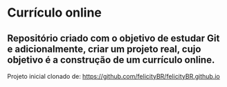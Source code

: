 # Currículo online
## Repositório criado com o objetivo de estudar Git e adicionalmente, criar um projeto real, cujo objetivo é a construção de um currículo online.
Projeto inicial clonado de: https://github.com/felicityBR/felicityBR.github.io
